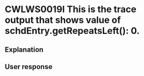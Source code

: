 # CWLWS0019I This is the trace output that shows value of schdEntry.getRepeatsLeft(): 0.

## Explanation

## User response